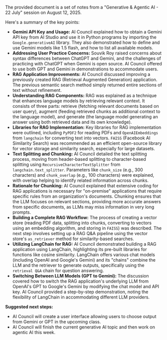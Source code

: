 The provided document is a set of notes from a "Generative & Agentic AI - 22 July" session on August 12, 2025.

Here's a summary of the key points:

  * **Gemini API Key and Usage:** AI Council explained how to obtain a Gemini API key from AI Studio and use it in Python programs by importing the `Google.generativeAI` library. They also demonstrated how to define and use Gemini models like 1.5 flash, and how to list all available models.
  * **Addressing User Practice Concerns:** Souvik Roy raised concerns about syntax differences between ChatGPT and Gemini, and the challenges of practicing with ChatGPT when Gemini is open source. AI Council offered to use both GPT and Gemini in demonstrations to accommodate users.
  * **RAG Application Improvements:** AI Council discussed improving a previously created RAG (Retrieval Augmented Generation) application. The previous semantic search method simply returned entire sections of text without refinement.
  * **Understanding RAG Components:** RAG was explained as a technique that enhances language models by retrieving relevant context. It consists of three parts: retrieve (fetching relevant documents based on user query), augment (feeding retrieved chunks as additional context to the language model), and generate (the language model generating an answer using both retrieved data and its own knowledge).
  * **Libraries for RAG Implementation:** Key libraries for RAG implementation were outlined, including `PyPDF2` for reading PDFs and `OpenAIEmbeddings` from `langchain` for converting text into vectors. `FAISS` (Facebook AI Similarity Search) was recommended as an efficient open-source library for vector storage and similarity search, especially for large datasets.
  * **Text Splitting and Chunking:** AI Council detailed the text splitting process, moving from header-based splitting to character-based splitting using `RecursiveCharacterTextSplitter` from `langchain.text_splitter`. Parameters like `chunk_size` (e.g., 300 characters) and `chunk_overlap` (e.g., 100 characters) were explained, with overlap helping to identify related information across chunks.
  * **Rationale for Chunking:** AI Council explained that extensive coding for RAG applications is necessary for "on-premise" applications that require specific rules from an organization's documents. Chunking ensures that the LLM focuses on relevant sections, providing more accurate answers from specific documents, as LLMs may miss information in very long prompts.
  * **Building a Complete RAG Workflow:** The process of creating a vector store (reading PDF data, splitting into chunks, converting to vectors using an embedding algorithm, and storing in `FAISS`) was described. The next step involves setting up a RAG Q\&A pipeline using the vector store's `as_retriever` method for similarity-based searches.
  * **Utilizing LangChain for RAG:** AI Council demonstrated building a RAG application using LangChain, highlighting its pre-built libraries for functions like cosine similarity. LangChain offers various chat models (including OpenAI and Google's Gemini) and its "chains" combine the LLM and the retriever to generate outputs, specifically using the `retrieval Q&A` chain for question answering.
  * **Switching Between LLM Models (GPT to Gemini):** The discussion covered how to switch the RAG application's underlying LLM from OpenAI's GPT to Google's Gemini by modifying the chat model and API key. AI Council provided a step-by-step demonstration, noting the flexibility of LangChain in accommodating different LLM providers.

**Suggested next steps:**

  * AI Council will create a user interface allowing users to choose output from Gemini or GPT in the upcoming class.
  * AI Council will finish the current generative AI topic and then work on agentic AI this week.

